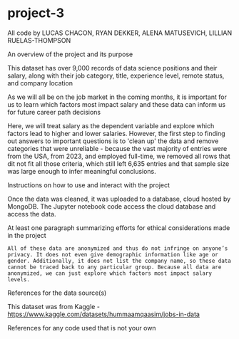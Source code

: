 # project-3

All code by LUCAS CHACON, RYAN DEKKER, ALENA MATUSEVICH, LILLIAN RUELAS-THOMPSON

An overview of the project and its purpose

This dataset has over 9,000 records of data science positions and their salary, along with their job category, title, experience level, remote status, and company location

As we will all be on the job market in the coming months, it is important for us to learn which factors most impact salary and these data can inform us for future career path decisions 

Here, we will treat salary as the dependent variable and explore which factors lead to higher and lower salaries. However, the first step to finding out answers to important questions is to 'clean up' the data and remove categories that were unreliable - because the vast majority of entries were from the USA, from 2023, and employed full-time, we removed all rows that dit not fit all those criteria, which still left 6,635 entries and that sample size was large enough to infer meaningful conclusions. 


Instructions on how to use and interact with the project

Once the data was cleaned, it was uploaded to a database, cloud hosted by MongoDB. The Jupyter notebook code access the cloud database and access the data. 

At least one paragraph summarizing efforts for ethical considerations made in the project

    All of these data are anonymized and thus do not infringe on anyone’s privacy. It does not even give demographic information like age or gender. Additionally, it does not list the company name, so these data cannot be traced back to any particular group. Because all data are anonymized, we can just explore which factors most impact salary levels.   

References for the data source(s)

This dataset was from Kaggle - https://www.kaggle.com/datasets/hummaamqaasim/jobs-in-data

References for any code used that is not your own
